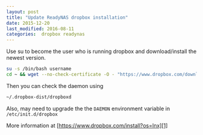 ```yaml
---
layout: post
title: "Update ReadyNAS dropbox installation"
date: 2015-12-20
last_modified: 2016-08-11
categories:  dropbox readynas
---
```


Use su to become the user who is running dropbox and download/install the newest version.

```bash
su -s /bin/bash username
cd ~ && wget --no-check-certificate -O - "https://www.dropbox.com/download?plat=lnx.x86" | tar xzf -
```

Then you can check the daemon using

```bash
~/.dropbox-dist/dropboxd
```

Also, may need to upgrade the the `DAEMON` environment variable in `/etc/init.d/dropbox`

More information at [https://www.dropbox.com/install?os=lnx][1]

[1]: https://www.dropbox.com/install?os=lnx

